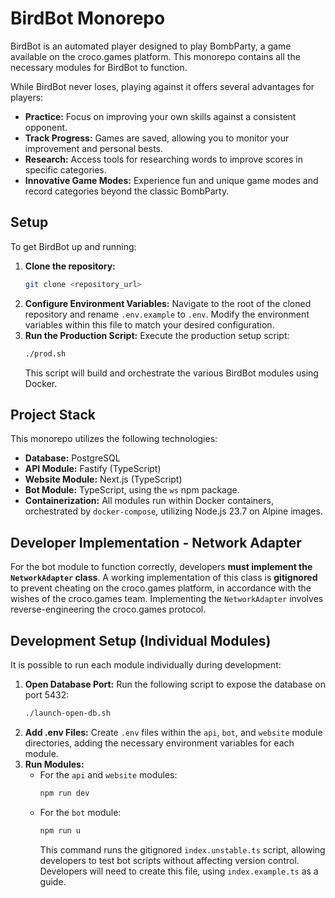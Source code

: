 # BirdBot Monorepo

BirdBot is an automated player designed to play BombParty, a game available on the croco.games platform. This monorepo contains all the necessary modules for BirdBot to function.

While BirdBot never loses, playing against it offers several advantages for players:

*   **Practice:** Focus on improving your own skills against a consistent opponent.
*   **Track Progress:** Games are saved, allowing you to monitor your improvement and personal bests.
*   **Research:** Access tools for researching words to improve scores in specific categories.
*   **Innovative Game Modes:** Experience fun and unique game modes and record categories beyond the classic BombParty.

## Setup

To get BirdBot up and running:

1.  **Clone the repository:**
    ```bash
    git clone <repository_url>
    ```
2.  **Configure Environment Variables:**
    Navigate to the root of the cloned repository and rename `.env.example` to `.env`. Modify the environment variables within this file to match your desired configuration.
3.  **Run the Production Script:**
    Execute the production setup script:
    ```bash
    ./prod.sh
    ```
    This script will build and orchestrate the various BirdBot modules using Docker.

## Project Stack

This monorepo utilizes the following technologies:

*   **Database:** PostgreSQL
*   **API Module:** Fastify (TypeScript)
*   **Website Module:** Next.js (TypeScript)
*   **Bot Module:** TypeScript, using the `ws` npm package.
*   **Containerization:** All modules run within Docker containers, orchestrated by `docker-compose`, utilizing Node.js 23.7 on Alpine images.

## Developer Implementation - Network Adapter

For the bot module to function correctly, developers **must implement the `NetworkAdapter` class**. A working implementation of this class is **gitignored** to prevent cheating on the croco.games platform, in accordance with the wishes of the croco.games team. Implementing the `NetworkAdapter` involves reverse-engineering the croco.games protocol.

## Development Setup (Individual Modules)

It is possible to run each module individually during development:

1.  **Open Database Port:**
    Run the following script to expose the database on port 5432:
    ```bash
    ./launch-open-db.sh
    ```
2.  **Add .env Files:**
    Create `.env` files within the `api`, `bot`, and `website` module directories, adding the necessary environment variables for each module.
3.  **Run Modules:**
    *   For the `api` and `website` modules:
        ```bash
        npm run dev
        ```
    *   For the `bot` module:
        ```bash
        npm run u
        ```
        This command runs the gitignored `index.unstable.ts` script, allowing developers to test bot scripts without affecting version control. Developers will need to create this file, using `index.example.ts` as a guide.

